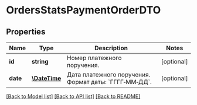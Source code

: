 # OrdersStatsPaymentOrderDTO

## Properties
Name | Type | Description | Notes
------------ | ------------- | ------------- | -------------
**id** | **string** | Номер платежного поручения. | [optional] 
**date** | [**\DateTime**](Date.md) | Дата платежного поручения.  Формат даты: &#x60;ГГГГ‑ММ‑ДД&#x60;. | [optional] 

[[Back to Model list]](../README.md#documentation-for-models) [[Back to API list]](../README.md#documentation-for-api-endpoints) [[Back to README]](../README.md)


